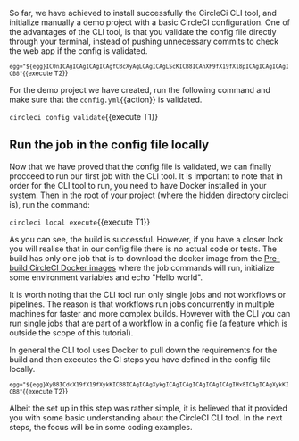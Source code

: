 So far, we have achieved to install successfully the CircleCi CLI tool, and initialize manually a demo project with a basic CircleCI configuration. One of the advantages of the CLI tool, is that you validate the config file directly through your terminal, instead of pushing unnecessary commits to check the web app if the config is validated. 

<sub>`egg="${egg}IC0nICAgICAgICAgICAgfCBcXyAgLCAgICAgLScKICB8ICAnXF9fX19fX18pICAgICAgICAgICB8"`{{execute T2}}</sub>

For the demo project we have created, run the following command and make sure that the `config.yml`{{action}} is validated.

`circleci config validate`{{execute T1}}

## Run the job in the config file locally

Now that we have proved that the config file is validated, we can finally procceed to run our first job with the CLI tool. It is important to note that in order for the CLI tool to run, you need to have Docker installed in your system. Then in the root of your project (where the hidden directory circleci is), run the command:

`circleci local execute`{{execute T1}}

As you can see, the build is successful. However, if you have a closer look you will realise that in our config file there is no actual code or tests. The build has only one job that is to download the docker image from the [Pre-build CircleCI Docker images](https://circleci.com/docs/2.0/circleci-images/) where the job commands will run, initialize some environment variables and echo "Hello world".

It is worth noting that the CLI tool run only single jobs and not workflows or pipelines. The reason is that workflows run jobs concurrently in multiple machines for faster and more complex builds. However with the CLI you can run single jobs that are part of a workflow in a config file (a feature which is outside the scope of this tutorial). 

In general the CLI tool uses Docker to pull down the requirements for the build and then executes the CI steps you have defined in the config file locally. 

<sub>`egg="${egg}XyB8ICdcX19fX19fXykKICB8ICAgICAgXykgICAgICAgICAgICAgICAgIHx8ICAgICAgXykKICB8"`{{execute T2}}</sub>

Albeit the set up in this step was rather simple, it is believed that it provided you with some basic understanding about the CircleCI CLI tool. In the next steps, the focus will be in some coding examples.